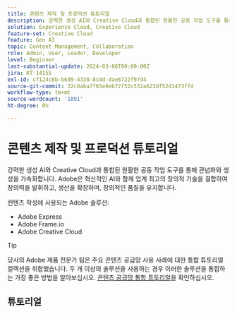 ```yaml
---
title: 콘텐츠 제작 및 프로덕션 튜토리얼
description: 강력한 생성 AI와 Creative Cloud과 통합된 원활한 공동 작업 도구를 통해 관념화와 생성을 가속화합니다. Adobe은 혁신적인 AI와 함께 업계 최고의 창의적 기술을 결합하여 창의력을 발휘하고, 생산을 확장하며, 창의적인 품질을 유지합니다.
solution: Experience Cloud, Creative Cloud
feature-set: Creative Cloud
feature: Gen AI
topic: Content Management, Collaboration
role: Admin, User, Leader, Developer
level: Beginner
last-substantial-update: 2024-03-06T00:00:00Z
jira: KT-14155
exl-id: cf124c6b-b6d9-4338-8c4d-dae6722f97d4
source-git-commit: 32c8aba7f65e8eb72f52c532a623df52d1473ffd
workflow-type: tm+mt
source-wordcount: '1891'
ht-degree: 0%

---
```


# 콘텐츠 제작 및 프로덕션 튜토리얼

강력한 생성 AI와 Creative Cloud과 통합된 원활한 공동 작업 도구를 통해 관념화와 생성을 가속화합니다. Adobe은 혁신적인 AI와 함께 업계 최고의 창의적 기술을 결합하여 창의력을 발휘하고, 생산을 확장하며, 창의적인 품질을 유지합니다.

컨텐츠 작성에 사용되는 Adobe 솔루션:

* Adobe Express
* Adobe Frame.io
* Adobe Creative Cloud

>[!TIP]
>
>당사의 Adobe 제품 전문가 팀은 주요 콘텐츠 공급망 사용 사례에 대한 통합 튜토리얼 컬렉션을 취합했습니다. 두 개 이상의 솔루션을 사용하는 경우 이러한 솔루션을 통합하는 가장 좋은 방법을 알아보십시오.  [콘텐츠 공급망 통합 튜토리얼](https://experienceleague.adobe.com/docs/integrations-learn/experience-cloud/solution-categories/content-supply-chain.html?lang=en)을 확인하십시오.

## 튜토리얼

<div class="columns is-multiline">
  <div class="column is-half-tablet is-half-desktop is-one-third-widescreen" aria-label="Examples of how to use Firefly" tabIndex="0">
    <div class="card" style="height: 100%; display: flex; flex-direction: column; height: 100%;">
      <div class="card-image">
        <figure class="image x-is-16by9">
          <a href="https://experienceleague.corp.adobe.com/docs/creative-cloud-enterprise-learn/cce-learning-hub/fireflyoverview/firefly-tutorials/examples.html" title="Firefly 사용 방법의 예" tabindex="-1">
            <img class="is-bordered-r-small" src="https://video.tv.adobe.com/v/3427611?format=jpeg" alt="Firefly 사용 방법의 예">
          </a>
        </figure>
      </div>
      <div class="card-content is-padded-small" style="display: flex; flex-direction: column; flex-grow: 1; justify-content: space-between;">
        <div class="top-card-content">
          <p class="headline is-size-6 has-text-weight-bold">
            <a href="https://experienceleague.corp.adobe.com/docs/creative-cloud-enterprise-learn/cce-learning-hub/fireflyoverview/firefly-tutorials/examples.html" title="Firefly 사용 방법의 예">Firefly 사용 방법의 예</a>
          </p>
          <p class="is-size-6">Firefly을 사용하여 영감을 주는 PowerPoint 프레젠테이션, 무드 보드, 관념화, 화면 보호기 등을 제작하는 방법에 대해 알아봅니다.</p>
        </div>
        <a href="https://experienceleague.corp.adobe.com/docs/creative-cloud-enterprise-learn/cce-learning-hub/fireflyoverview/firefly-tutorials/examples.html" class="spectrum-Button spectrum-Button--outline spectrum-Button--primary spectrum-Button--sizeM" style="align-self: flex-start; margin-top: 1rem;">
          <span class="spectrum-Button-label has-no-wrap has-text-weight-bold">자세히 보기</span>
        </a>
      </div>
    </div>
  </div>
  <div class="column is-half-tablet is-half-desktop is-one-third-widescreen" aria-label="Generative recolor" tabIndex="1">
    <div class="card" style="height: 100%; display: flex; flex-direction: column; height: 100%;">
      <div class="card-image">
        <figure class="image x-is-16by9">
          <a href="https://experienceleague.adobe.com/docs/creative-cloud-enterprise-learn/cce-learning-hub/fireflyoverview/firefly-tutorials/gen-recolor.html" title="생성 재채색" tabindex="-1">
            <img class="is-bordered-r-small" src="https://video.tv.adobe.com/v/3427610?format=jpeg" alt="생성 재채색">
          </a>
        </figure>
      </div>
      <div class="card-content is-padded-small" style="display: flex; flex-direction: column; flex-grow: 1; justify-content: space-between;">
        <div class="top-card-content">
          <p class="headline is-size-6 has-text-weight-bold">
            <a href="https://experienceleague.adobe.com/docs/creative-cloud-enterprise-learn/cce-learning-hub/fireflyoverview/firefly-tutorials/gen-recolor.html" title="생성 재채색">생성 다시 색</a>
          </p>
          <p class="is-size-6">벡터 파일에서 제품 포장, 포스터 또는 아트웍에 대한 다양한 색상 변화를 즉시 미리 보는 방법에 대해 알아봅니다. 생성 다시 칠을 사용하면 입력할 수 있는 한 빨리 다시 칠할 수 있습니다. 평범한 아이디어로 실험하고, 다양한 테마나 팔레트를 중심으로 상상하고, 다양한 변형을 빠르게 만들 수 있습니다.</p>
        </div>
        <a href="https://experienceleague.adobe.com/docs/creative-cloud-enterprise-learn/cce-learning-hub/fireflyoverview/firefly-tutorials/gen-recolor.html" class="spectrum-Button spectrum-Button--outline spectrum-Button--primary spectrum-Button--sizeM" style="align-self: flex-start; margin-top: 1rem;">
          <span class="spectrum-Button-label has-no-wrap has-text-weight-bold">자세히 보기</span>
        </a>
      </div>
    </div>
  </div>
  <div class="column is-half-tablet is-half-desktop is-one-third-widescreen" aria-label="Generative fill" tabIndex="2">
    <div class="card" style="height: 100%; display: flex; flex-direction: column; height: 100%;">
      <div class="card-image">
        <figure class="image x-is-16by9">
          <a href="https://experienceleague.adobe.com/docs/creative-cloud-enterprise-learn/cce-learning-hub/fireflyoverview/firefly-tutorials/gen-fill.html" title="생성 채우기" tabindex="-1">
            <img class="is-bordered-r-small" src="https://video.tv.adobe.com/v/3427609?format=jpeg" alt="생성 채우기">
          </a>
        </figure>
      </div>
      <div class="card-content is-padded-small" style="display: flex; flex-direction: column; flex-grow: 1; justify-content: space-between;">
        <div class="top-card-content">
          <p class="headline is-size-6 has-text-weight-bold">
            <a href="https://experienceleague.adobe.com/docs/creative-cloud-enterprise-learn/cce-learning-hub/fireflyoverview/firefly-tutorials/gen-fill.html" title="생성 채우기">생성 채우기</a>
          </p>
          <p class="is-size-6">생성 채우기를 사용하여 간단한 텍스트 프롬프트를 사용하여 이미지의 내용을 비파괴적으로 추가, 확장 또는 제거하는 방법을 알아봅니다. 생성형 채우기를 통해 창의력을 높이고 특별한 프로젝트를 만들 수 있습니다.</p>
        </div>
        <a href="https://experienceleague.adobe.com/docs/creative-cloud-enterprise-learn/cce-learning-hub/fireflyoverview/firefly-tutorials/gen-fill.html" class="spectrum-Button spectrum-Button--outline spectrum-Button--primary spectrum-Button--sizeM" style="align-self: flex-start; margin-top: 1rem;">
          <span class="spectrum-Button-label has-no-wrap has-text-weight-bold">자세히 보기</span>
        </a>
      </div>
    </div>
  </div>
  <div class="column is-half-tablet is-half-desktop is-one-third-widescreen" aria-label="Text to image" tabIndex="3">
    <div class="card" style="height: 100%; display: flex; flex-direction: column; height: 100%;">
      <div class="card-image">
        <figure class="image x-is-16by9">
          <a href="https://experienceleague.adobe.com/docs/creative-cloud-enterprise-learn/cce-learning-hub/fireflyoverview/firefly-tutorials/gen-fill.html" title="텍스트를 이미지로 변환" tabindex="-1">
            <img class="is-bordered-r-small" src="https://video.tv.adobe.com/v/3427609?format=jpeg" alt="텍스트를 이미지로 변환">
          </a>
        </figure>
      </div>
      <div class="card-content is-padded-small" style="display: flex; flex-direction: column; flex-grow: 1; justify-content: space-between;">
        <div class="top-card-content">
          <p class="headline is-size-6 has-text-weight-bold">
            <a href="https://experienceleague.adobe.com/docs/creative-cloud-enterprise-learn/cce-learning-hub/fireflyoverview/firefly-tutorials/gen-fill.html" title="텍스트를 이미지로 변환">이미지에 텍스트</a>
          </p>
          <p class="is-size-6">텍스트 설명에서 이미지를 만드는 방법을 알아봅니다. 특정 요구 사항에 따라 이미지를 생성하면 개인화되고 영감을 주는 콘텐츠를 만들 수 있습니다.</p>
        </div>
        <a href="https://experienceleague.adobe.com/docs/creative-cloud-enterprise-learn/cce-learning-hub/fireflyoverview/firefly-tutorials/gen-fill.html" class="spectrum-Button spectrum-Button--outline spectrum-Button--primary spectrum-Button--sizeM" style="align-self: flex-start; margin-top: 1rem;">
          <span class="spectrum-Button-label has-no-wrap has-text-weight-bold">자세히 보기</span>
        </a>
      </div>
    </div>
  </div>
  <div class="column is-half-tablet is-half-desktop is-one-third-widescreen" aria-label="Landing page" tabIndex="4">
    <div class="card" style="height: 100%; display: flex; flex-direction: column; height: 100%;">
      <div class="card-image">
        <figure class="image x-is-16by9">
          <a href="https://experienceleague.adobe.com/docs/creative-cloud-enterprise-learn/cce-learning-hub/fireflyoverview/firefly-tutorials/landing-page.html" title="랜딩 페이지" tabindex="-1">
            <img class="is-bordered-r-small" src="https://video.tv.adobe.com/v/3427607?format=jpeg" alt="랜딩 페이지">
          </a>
        </figure>
      </div>
      <div class="card-content is-padded-small" style="display: flex; flex-direction: column; flex-grow: 1; justify-content: space-between;">
        <div class="top-card-content">
          <p class="headline is-size-6 has-text-weight-bold">
            <a href="https://experienceleague.adobe.com/docs/creative-cloud-enterprise-learn/cce-learning-hub/fireflyoverview/firefly-tutorials/landing-page.html" title="랜딩 페이지">랜딩 페이지</a>
          </p>
          <p class="is-size-6">firefly.adobe.com에서 Adobe Firefly 사용을 시작하는 방법에 대해 알아보십시오.</p>
        </div>
        <a href="https://experienceleague.adobe.com/docs/creative-cloud-enterprise-learn/cce-learning-hub/fireflyoverview/firefly-tutorials/landing-page.html" class="spectrum-Button spectrum-Button--outline spectrum-Button--primary spectrum-Button--sizeM" style="align-self: flex-start; margin-top: 1rem;">
          <span class="spectrum-Button-label has-no-wrap has-text-weight-bold">자세히 보기</span>
        </a>
      </div>
    </div>
  </div>
  <div class="column is-half-tablet is-half-desktop is-one-third-widescreen" aria-label="Discover Adobe Firefly" tabIndex="5">
    <div class="card" style="height: 100%; display: flex; flex-direction: column; height: 100%;">
      <div class="card-image">
        <figure class="image x-is-16by9">
          <a href="https://experienceleague.adobe.com/docs/creative-cloud-enterprise-learn/cce-learning-hub/fireflyoverview/firefly-tutorials/discover.html" title="Adobe Firefly 검색" tabindex="-1">
            <img class="is-bordered-r-small" src="https://video.tv.adobe.com/v/3427606?format=jpeg" alt="Adobe Firefly 검색">
          </a>
        </figure>
      </div>
      <div class="card-content is-padded-small" style="display: flex; flex-direction: column; flex-grow: 1; justify-content: space-between;">
        <div class="top-card-content">
          <p class="headline is-size-6 has-text-weight-bold">
            <a href="https://experienceleague.adobe.com/docs/creative-cloud-enterprise-learn/cce-learning-hub/fireflyoverview/firefly-tutorials/discover.html" title="Adobe Firefly 검색">Adobe Firefly 검색</a>
          </p>
          <p class="is-size-6">상업적 안전 사용 및 혁신을 위해 설계된 생성 AI로 창의성의 미래를 Adobe Firefly 할 수 있습니다.</p>
        </div>
        <a href="https://experienceleague.adobe.com/docs/creative-cloud-enterprise-learn/cce-learning-hub/fireflyoverview/firefly-tutorials/discover.html" class="spectrum-Button spectrum-Button--outline spectrum-Button--primary spectrum-Button--sizeM" style="align-self: flex-start; margin-top: 1rem;">
          <span class="spectrum-Button-label has-no-wrap has-text-weight-bold">자세히 보기</span>
        </a>
      </div>
    </div>
  </div>
  <div class="column is-half-tablet is-half-desktop is-one-third-widescreen" aria-label="Create digital screen announcements for the office" tabIndex="6">
    <div class="card" style="height: 100%; display: flex; flex-direction: column; height: 100%;">
      <div class="card-image">
        <figure class="image x-is-16by9">
          <a href="https://experienceleague.adobe.com/docs/creative-cloud-enterprise-learn/cce-learning-hub/expressoverview/expressusecase/create-digital-screens.html" title="Office용 디지털 화면 알림 만들기" tabindex="-1">
            <img class="is-bordered-r-small" src="https://video.tv.adobe.com/v/3427119?format=jpeg" alt="Office용 디지털 화면 알림 만들기">
          </a>
        </figure>
      </div>
      <div class="card-content is-padded-small" style="display: flex; flex-direction: column; flex-grow: 1; justify-content: space-between;">
        <div class="top-card-content">
          <p class="headline is-size-6 has-text-weight-bold">
            <a href="https://experienceleague.adobe.com/docs/creative-cloud-enterprise-learn/cce-learning-hub/expressoverview/expressusecase/create-digital-screens.html" title="Office용 디지털 화면 알림 만들기">Office용 디지털 화면 알림 만들기</a>
          </p>
          <p class="is-size-6">Office용 매력적인 디지털 화면 알림을 만드는 방법을 알아봅니다. Adobe Firefly 기반의 텍스트 간 템플릿을 사용하여 텍스트 복사를 위한 공백이 있는 개인화된 이미지를 생성할 수 있습니다. 알림을 더 매력적으로 알리기 위해 생성 채우기 및 애니메이션이 추가되었습니다.</p>
        </div>
        <a href="https://experienceleague.adobe.com/docs/creative-cloud-enterprise-learn/cce-learning-hub/expressoverview/expressusecase/create-digital-screens.html" class="spectrum-Button spectrum-Button--outline spectrum-Button--primary spectrum-Button--sizeM" style="align-self: flex-start; margin-top: 1rem;">
          <span class="spectrum-Button-label has-no-wrap has-text-weight-bold">자세히 보기</span>
        </a>
      </div>
    </div>
  </div>
  <div class="column is-half-tablet is-half-desktop is-one-third-widescreen" aria-label="Creating backgrounds for presentations" tabIndex="7">
    <div class="card" style="height: 100%; display: flex; flex-direction: column; height: 100%;">
      <div class="card-image">
        <figure class="image x-is-16by9">
          <a href="https://experienceleague.adobe.com/docs/creative-cloud-enterprise-learn/cce-learning-hub/expressoverview/expressusecase/create-backgrounds.html" title="프레젠테이션의 배경 만들기" tabindex="-1">
            <img class="is-bordered-r-small" src="https://video.tv.adobe.com/v/3427117?format=jpeg" alt="프레젠테이션의 배경 만들기">
          </a>
        </figure>
      </div>
      <div class="card-content is-padded-small" style="display: flex; flex-direction: column; flex-grow: 1; justify-content: space-between;">
        <div class="top-card-content">
          <p class="headline is-size-6 has-text-weight-bold">
            <a href="https://experienceleague.adobe.com/docs/creative-cloud-enterprise-learn/cce-learning-hub/expressoverview/expressusecase/create-backgrounds.html" title="프레젠테이션의 배경 만들기">프레젠테이션의 배경 만들기</a>
          </p>
          <p class="is-size-6">PowerPoint 프레젠테이션의 매력적인 배경을 만드는 방법에 대해 알아봅니다. Adobe Firefly 기반의 텍스트 이미지 변환 기능을 사용하면 프레젠테이션에 대해 개인화된 이미지를 생성한 다음 이미지를 추가로 변경하고 효과를 적용한 다음 다운로드하여 프레젠테이션에서 사용할 수 있습니다.</p>
        </div>
        <a href="https://experienceleague.adobe.com/docs/creative-cloud-enterprise-learn/cce-learning-hub/expressoverview/expressusecase/create-backgrounds.html" class="spectrum-Button spectrum-Button--outline spectrum-Button--primary spectrum-Button--sizeM" style="align-self: flex-start; margin-top: 1rem;">
          <span class="spectrum-Button-label has-no-wrap has-text-weight-bold">자세히 보기</span>
        </a>
      </div>
    </div>
  </div>
  <div class="column is-half-tablet is-half-desktop is-one-third-widescreen" aria-label="Update finance roun" tabIndex="8">
    <div class="card" style="height: 100%; display: flex; flex-direction: column; height: 100%;">
      <div class="card-image">
        <figure class="image x-is-16by9">
          <a href="https://experienceleague.adobe.com/docs/creative-cloud-enterprise-learn/cce-learning-hub/expressoverview/expressusecase/update-image.html" title="재무 경로 업데이트" tabindex="-1">
            <img class="is-bordered-r-small" src="https://video.tv.adobe.com/v/3427116?format=jpeg" alt="재무 경로 업데이트">
          </a>
        </figure>
      </div>
      <div class="card-content is-padded-small" style="display: flex; flex-direction: column; flex-grow: 1; justify-content: space-between;">
        <div class="top-card-content">
          <p class="headline is-size-6 has-text-weight-bold">
            <a href="https://experienceleague.adobe.com/docs/creative-cloud-enterprise-learn/cce-learning-hub/expressoverview/expressusecase/update-image.html" title="재무 경로 업데이트">재무 경로 업데이트</a>
          </p>
          <p class="is-size-6">생성 채우기를 사용하여 요소를 바꾸고, 서체와 색상을 일치시켜 텍스트를 변경하고, 새 이미지에서 배경을 제거하여 정적 그래픽 이미지를 빠르게 업데이트합니다. 이 방법은 금융 라운드업과 같은 그래픽 자산의 용도를 빠르고 쉽게 변경할 수 있는 방법입니다.</p>
        </div>
        <a href="https://experienceleague.adobe.com/docs/creative-cloud-enterprise-learn/cce-learning-hub/expressoverview/expressusecase/update-image.html" class="spectrum-Button spectrum-Button--outline spectrum-Button--primary spectrum-Button--sizeM" style="align-self: flex-start; margin-top: 1rem;">
          <span class="spectrum-Button-label has-no-wrap has-text-weight-bold">자세히 보기</span>
        </a>
      </div>
    </div>
  </div>
  <div class="column is-half-tablet is-half-desktop is-one-third-widescreen" aria-label="How to use Text-to-template Gen AI" tabIndex="9">
    <div class="card" style="height: 100%; display: flex; flex-direction: column; height: 100%;">
      <div class="card-image">
        <figure class="image x-is-16by9">
          <a href="https://experienceleague.adobe.com/docs/creative-cloud-enterprise-learn/cce-learning-hub/expressoverview/expresshowto/text-to-template.html" title="텍스트 템플릿 간 Gen AI를 사용하는 방법" tabindex="-1">
            <img class="is-bordered-r-small" src="https://video.tv.adobe.com/v/3427022?format=jpeg" alt="텍스트 템플릿 간 Gen AI를 사용하는 방법">
          </a>
        </figure>
      </div>
      <div class="card-content is-padded-small" style="display: flex; flex-direction: column; flex-grow: 1; justify-content: space-between;">
        <div class="top-card-content">
          <p class="headline is-size-6 has-text-weight-bold">
            <a href="https://experienceleague.adobe.com/docs/creative-cloud-enterprise-learn/cce-learning-hub/expressoverview/expresshowto/text-to-template.html" title="텍스트 템플릿 간 Gen AI를 사용하는 방법">텍스트 템플릿 간 AI를 사용하는 방법</a>
          </p>
          <p class="is-size-6">몇 초 내에 텍스트 설명에서 소셜 게시물, 포스터, 전단지 및 카드에 대한 편집 가능한 템플릿을 생성하는 방법을 알아봅니다. 다운로드하거나 공유하기 전에 디자인을 편집하고, 글꼴을 변경하고, 프로젝트를 더 이상 브랜딩할 수 있습니다.</p>
        </div>
        <a href="https://experienceleague.adobe.com/docs/creative-cloud-enterprise-learn/cce-learning-hub/expressoverview/expresshowto/text-to-template.html" class="spectrum-Button spectrum-Button--outline spectrum-Button--primary spectrum-Button--sizeM" style="align-self: flex-start; margin-top: 1rem;">
          <span class="spectrum-Button-label has-no-wrap has-text-weight-bold">자세히 보기</span>
        </a>
      </div>
    </div>
  </div>
  <div class="column is-half-tablet is-half-desktop is-one-third-widescreen" aria-label="Improving your text design with Gen AI" tabIndex="10">
    <div class="card" style="height: 100%; display: flex; flex-direction: column; height: 100%;">
      <div class="card-image">
        <figure class="image x-is-16by9">
          <a href="https://experienceleague.adobe.com/docs/creative-cloud-enterprise-learn/cce-learning-hub/expressoverview/expresshowto/gen-text.html" title="Gen AI를 통해 텍스트 디자인 개선" tabindex="-1">
            <img class="is-bordered-r-small" src="https://video.tv.adobe.com/v/3427021?format=jpeg" alt="Gen AI를 통해 텍스트 디자인 개선">
          </a>
        </figure>
      </div>
      <div class="card-content is-padded-small" style="display: flex; flex-direction: column; flex-grow: 1; justify-content: space-between;">
        <div class="top-card-content">
          <p class="headline is-size-6 has-text-weight-bold">
            <a href="https://experienceleague.adobe.com/docs/creative-cloud-enterprise-learn/cce-learning-hub/expressoverview/expresshowto/gen-text.html" title="Gen AI를 통해 텍스트 디자인 개선">Gen AI로 텍스트 디자인 개선</a>
          </p>
          <p class="is-size-6">Adobe Firefly 기반의 텍스트 효과를 사용하여 효과적인 디자인을 만드는 방법에 대해 알아봅니다. 텍스트 프롬프트를 사용하여 다듬고 다듬을 수 있는 특별한 텍스트 효과를 생성할 수 있습니다.</p>
        </div>
        <a href="https://experienceleague.adobe.com/docs/creative-cloud-enterprise-learn/cce-learning-hub/expressoverview/expresshowto/gen-text.html" class="spectrum-Button spectrum-Button--outline spectrum-Button--primary spectrum-Button--sizeM" style="align-self: flex-start; margin-top: 1rem;">
          <span class="spectrum-Button-label has-no-wrap has-text-weight-bold">자세히 보기</span>
        </a>
      </div>
    </div>
  </div>
  <div class="column is-half-tablet is-half-desktop is-one-third-widescreen" aria-label="How to use Generative Fill" tabIndex="11">
    <div class="card" style="height: 100%; display: flex; flex-direction: column; height: 100%;">
      <div class="card-image">
        <figure class="image x-is-16by9">
          <a href="https://experienceleague.adobe.com/docs/creative-cloud-enterprise-learn/cce-learning-hub/expressoverview/expresshowto/generative-fill.html" title="생성 채우기 사용 방법" tabindex="-1">
            <img class="is-bordered-r-small" src="https://video.tv.adobe.com/v/3427020?format=jpeg" alt="생성 채우기 사용 방법">
          </a>
        </figure>
      </div>
      <div class="card-content is-padded-small" style="display: flex; flex-direction: column; flex-grow: 1; justify-content: space-between;">
        <div class="top-card-content">
          <p class="headline is-size-6 has-text-weight-bold">
            <a href="https://experienceleague.adobe.com/docs/creative-cloud-enterprise-learn/cce-learning-hub/expressoverview/expresshowto/generative-fill.html" title="생성 채우기 사용 방법">생성 채우기를 사용하는 방법</a>
          </p>
          <p class="is-size-6">Adobe Firefly 기반의 생성 채우기를 사용하여 이미지에서 요소를 추가 및 제거하는 방법에 대해 알아봅니다.</p>
        </div>
        <a href="https://experienceleague.adobe.com/docs/creative-cloud-enterprise-learn/cce-learning-hub/expressoverview/expresshowto/generative-fill.html" class="spectrum-Button spectrum-Button--outline spectrum-Button--primary spectrum-Button--sizeM" style="align-self: flex-start; margin-top: 1rem;">
          <span class="spectrum-Button-label has-no-wrap has-text-weight-bold">자세히 보기</span>
        </a>
      </div>
    </div>
  </div>
  <div class="column is-half-tablet is-half-desktop is-one-third-widescreen" aria-label="What are the new Gen AI features in Adobe Express?" tabIndex="12">
    <div class="card" style="height: 100%; display: flex; flex-direction: column; height: 100%;">
      <div class="card-image">
        <figure class="image x-is-16by9">
          <a href="https://experienceleague.adobe.com/docs/creative-cloud-enterprise-learn/cce-learning-hub/expressoverview/expresshowto/intro-gen-ai.html" title="Adobe Express의 새로운 Gen AI 기능은 무엇입니까?" tabindex="-1">
            <img class="is-bordered-r-small" src="https://video.tv.adobe.com/v/3427018?format=jpeg" alt="Adobe Express의 새로운 Gen AI 기능은 무엇입니까?">
          </a>
        </figure>
      </div>
      <div class="card-content is-padded-small" style="display: flex; flex-direction: column; flex-grow: 1; justify-content: space-between;">
        <div class="top-card-content">
          <p class="headline is-size-6 has-text-weight-bold">
            <a href="https://experienceleague.adobe.com/docs/creative-cloud-enterprise-learn/cce-learning-hub/expressoverview/expresshowto/intro-gen-ai.html" title="Adobe Express의 새로운 Gen AI 기능은 무엇입니까?">Adobe Express의 새로운 Gen AI 기능은 무엇입니까?</a>
          </p>
          <p class="is-size-6">Adobe Express의 새로운 Gen AI 기능에 대해 알아봅니다. 텍스트 프롬프트를 사용하여 디자인과 템플릿을 쉽게 만들고 이미지에 요소를 추가하고 텍스트에 특수 효과를 적용할 수 있습니다.</p>
        </div>
        <a href="https://experienceleague.adobe.com/docs/creative-cloud-enterprise-learn/cce-learning-hub/expressoverview/expresshowto/intro-gen-ai.html" class="spectrum-Button spectrum-Button--outline spectrum-Button--primary spectrum-Button--sizeM" style="align-self: flex-start; margin-top: 1rem;">
          <span class="spectrum-Button-label has-no-wrap has-text-weight-bold">자세히 보기</span>
        </a>
      </div>
    </div>
  </div>
  <div class="column is-half-tablet is-half-desktop is-one-third-widescreen" aria-label="How to add a Gen AI image" tabIndex="13">
    <div class="card" style="height: 100%; display: flex; flex-direction: column; height: 100%;">
      <div class="card-image">
        <figure class="image x-is-16by9">
          <a href="https://experienceleague.adobe.com/docs/creative-cloud-enterprise-learn/cce-learning-hub/expressoverview/expresshowto/add-gen-ai-image.html" title="Gen AI 이미지를 추가하는 방법" tabindex="-1">
            <img class="is-bordered-r-small" src="https://video.tv.adobe.com/v/3426933?format=jpeg" alt="Gen AI 이미지를 추가하는 방법">
          </a>
        </figure>
      </div>
      <div class="card-content is-padded-small" style="display: flex; flex-direction: column; flex-grow: 1; justify-content: space-between;">
        <div class="top-card-content">
          <p class="headline is-size-6 has-text-weight-bold">
            <a href="https://experienceleague.adobe.com/docs/creative-cloud-enterprise-learn/cce-learning-hub/expressoverview/expresshowto/add-gen-ai-image.html" title="Gen AI 이미지를 추가하는 방법">Gen AI 이미지를 추가하는 방법</a>
          </p>
          <p class="is-size-6">Adobe Firefly 기반의 생성 AI 이미지를 크리에이티브 프로젝트에 추가하는 방법을 알아봅니다. </p>
        </div>
        <a href="https://experienceleague.adobe.com/docs/creative-cloud-enterprise-learn/cce-learning-hub/expressoverview/expresshowto/add-gen-ai-image.html" class="spectrum-Button spectrum-Button--outline spectrum-Button--primary spectrum-Button--sizeM" style="align-self: flex-start; margin-top: 1rem;">
          <span class="spectrum-Button-label has-no-wrap has-text-weight-bold">자세히 보기</span>
        </a>
      </div>
    </div>
  </div>
  <div class="column is-half-tablet is-half-desktop is-one-third-widescreen" aria-label="Content Fragments console/editor overview" tabIndex="14">
    <div class="card" style="height: 100%; display: flex; flex-direction: column; height: 100%;">
      <div class="card-image">
        <figure class="image x-is-16by9">
          <a href="https://experienceleague.adobe.com/docs/experience-manager-learn/content-fragments-console/overview.html" title="콘텐츠 조각 콘솔/편집기 개요" tabindex="-1">
            <img class="is-bordered-r-small" src="https://video.tv.adobe.com/v/3409492?format=jpeg" alt="콘텐츠 조각 콘솔/편집기 개요">
          </a>
        </figure>
      </div>
      <div class="card-content is-padded-small" style="display: flex; flex-direction: column; flex-grow: 1; justify-content: space-between;">
        <div class="top-card-content">
          <p class="headline is-size-6 has-text-weight-bold">
            <a href="https://experienceleague.adobe.com/docs/experience-manager-learn/content-fragments-console/overview.html" title="콘텐츠 조각 콘솔/편집기 개요">콘텐츠 조각 콘솔/편집기 개요</a>
          </p>
          <p class="is-size-6">AEM의 콘텐츠 조각 콘솔 및 편집기를 이해하고 사용하는 데 도움이 되는 비디오 모음입니다.</p>
        </div>
        <a href="https://experienceleague.adobe.com/docs/experience-manager-learn/content-fragments-console/overview.html" class="spectrum-Button spectrum-Button--outline spectrum-Button--primary spectrum-Button--sizeM" style="align-self: flex-start; margin-top: 1rem;">
          <span class="spectrum-Button-label has-no-wrap has-text-weight-bold">자세히 보기</span>
        </a>
      </div>
    </div>
  </div>
  <div class="column is-half-tablet is-half-desktop is-one-third-widescreen" aria-label="Stylize this PDF" tabIndex="15">
    <div class="card" style="height: 100%; display: flex; flex-direction: column; height: 100%;">
      <div class="card-image">
        <figure class="image x-is-16by9">
          <a href="https://experienceleague.adobe.com/docs/document-cloud-learn/acrobat-learning/getting-started/stylize-this-PDF.html" title="이 PDF 스타일화" tabindex="-1">
            <img class="is-bordered-r-small" src="https://video.tv.adobe.com/v/3425137?format=jpeg" alt="이 PDF 스타일화">
          </a>
        </figure>
      </div>
      <div class="card-content is-padded-small" style="display: flex; flex-direction: column; flex-grow: 1; justify-content: space-between;">
        <div class="top-card-content">
          <p class="headline is-size-6 has-text-weight-bold">
            <a href="https://experienceleague.adobe.com/docs/document-cloud-learn/acrobat-learning/getting-started/stylize-this-PDF.html" title="이 PDF 스타일화">이 PDF 스타일화</a>
          </p>
          <p class="is-size-6">Adobe Express에서 사용하기 쉬운 통합 디자인 도구를 사용하여 전문적으로 보이는 PDF을 만드는 방법에 대해 알아봅니다.¬†</p>
        </div>
        <a href="https://experienceleague.adobe.com/docs/document-cloud-learn/acrobat-learning/getting-started/stylize-this-PDF.html" class="spectrum-Button spectrum-Button--outline spectrum-Button--primary spectrum-Button--sizeM" style="align-self: flex-start; margin-top: 1rem;">
          <span class="spectrum-Button-label has-no-wrap has-text-weight-bold">자세히 보기</span>
        </a>
      </div>
    </div>
  </div>
  <div class="column is-half-tablet is-half-desktop is-one-third-widescreen" aria-label="Enable creative efficiency" tabIndex="16">
    <div class="card" style="height: 100%; display: flex; flex-direction: column; height: 100%;">
      <div class="card-image">
        <figure class="image x-is-16by9">
          <a href="https://experienceleague.adobe.com/docs/creative-cloud-enterprise-learn/cce-learning-hub/fireflyoverview/firefly-tutorials/enable-creative-efficiency.html" title="크리에이티브 효율성 활성화" tabindex="-1">
            <img class="is-bordered-r-small" src="https://video.tv.adobe.com/v/3425036?format=jpeg" alt="크리에이티브 효율성 활성화">
          </a>
        </figure>
      </div>
      <div class="card-content is-padded-small" style="display: flex; flex-direction: column; flex-grow: 1; justify-content: space-between;">
        <div class="top-card-content">
          <p class="headline is-size-6 has-text-weight-bold">
            <a href="https://experienceleague.adobe.com/docs/creative-cloud-enterprise-learn/cce-learning-hub/fireflyoverview/firefly-tutorials/enable-creative-efficiency.html" title="크리에이티브 효율성 활성화">크리에이티브 효율성 활성화</a>
          </p>
          <p class="is-size-6">Adobe Photoshop 및 Illustrator의 생성 AI 기반 도구를 사용하여 콘텐츠 생성을 가속화하는 방법에 대해 알아봅니다.</p>
        </div>
        <a href="https://experienceleague.adobe.com/docs/creative-cloud-enterprise-learn/cce-learning-hub/fireflyoverview/firefly-tutorials/enable-creative-efficiency.html" class="spectrum-Button spectrum-Button--outline spectrum-Button--primary spectrum-Button--sizeM" style="align-self: flex-start; margin-top: 1rem;">
          <span class="spectrum-Button-label has-no-wrap has-text-weight-bold">자세히 보기</span>
        </a>
      </div>
    </div>
  </div>
  <div class="column is-half-tablet is-half-desktop is-one-third-widescreen" aria-label="Adobe Express integration" tabIndex="17">
    <div class="card" style="height: 100%; display: flex; flex-direction: column; height: 100%;">
      <div class="card-image">
        <figure class="image x-is-16by9">
          <a href="https://experienceleague.adobe.com/docs/experience-manager-learn/assets/creative-workflows/adobe-express-aem-assets-add-on.html" title="Adobe Express 통합" tabindex="-1">
            <img class="is-bordered-r-small" src="https://video.tv.adobe.com/v/3425193?format=jpeg" alt="Adobe Express 통합">
          </a>
        </figure>
      </div>
      <div class="card-content is-padded-small" style="display: flex; flex-direction: column; flex-grow: 1; justify-content: space-between;">
        <div class="top-card-content">
          <p class="headline is-size-6 has-text-weight-bold">
            <a href="https://experienceleague.adobe.com/docs/experience-manager-learn/assets/creative-workflows/adobe-express-aem-assets-add-on.html" title="Adobe Express 통합">Adobe Express 통합</a>
          </p>
          <p class="is-size-6">AEM Assets 및 Adobe Express을 통해 콘텐츠 공급망을 최적화하여 모든 팀원의 생산성과 접근성을 향상시키는 방법에 대해 알아봅니다.</p>
        </div>
        <a href="https://experienceleague.adobe.com/docs/experience-manager-learn/assets/creative-workflows/adobe-express-aem-assets-add-on.html" class="spectrum-Button spectrum-Button--outline spectrum-Button--primary spectrum-Button--sizeM" style="align-self: flex-start; margin-top: 1rem;">
          <span class="spectrum-Button-label has-no-wrap has-text-weight-bold">자세히 보기</span>
        </a>
      </div>
    </div>
  </div>
  <div class="column is-half-tablet is-half-desktop is-one-third-widescreen" aria-label="Create compelling merchandising content" tabIndex="18">
    <div class="card" style="height: 100%; display: flex; flex-direction: column; height: 100%;">
      <div class="card-image">
        <figure class="image x-is-16by9">
          <a href="https://experienceleague.adobe.com/docs/creative-cloud-enterprise-learn/cce-learning-hub/expressoverview/expressusecase/compelling-merchandise.html" title="매력적인 머천다이징 콘텐츠 만들기" tabindex="-1">
            <img class="is-bordered-r-small" src="https://video.tv.adobe.com/v/3424458?format=jpeg" alt="매력적인 머천다이징 콘텐츠 만들기">
          </a>
        </figure>
      </div>
      <div class="card-content is-padded-small" style="display: flex; flex-direction: column; flex-grow: 1; justify-content: space-between;">
        <div class="top-card-content">
          <p class="headline is-size-6 has-text-weight-bold">
            <a href="https://experienceleague.adobe.com/docs/creative-cloud-enterprise-learn/cce-learning-hub/expressoverview/expressusecase/compelling-merchandise.html" title="매력적인 머천다이징 콘텐츠 만들기">매력적인 머천다이징 콘텐츠 만들기</a>
          </p>
          <p class="is-size-6">상거래 팀이 온라인 스토어에서 새로운 인벤토리 세트에 대한 매력적인 이미지를 쉽게 만드는 방법에 대해 알아봅니다.</p>
        </div>
        <a href="https://experienceleague.adobe.com/docs/creative-cloud-enterprise-learn/cce-learning-hub/expressoverview/expressusecase/compelling-merchandise.html" class="spectrum-Button spectrum-Button--outline spectrum-Button--primary spectrum-Button--sizeM" style="align-self: flex-start; margin-top: 1rem;">
          <span class="spectrum-Button-label has-no-wrap has-text-weight-bold">자세히 보기</span>
        </a>
      </div>
    </div>
  </div>
  <div class="column is-half-tablet is-half-desktop is-one-third-widescreen" aria-label="Empower distributed teams to localize content" tabIndex="19">
    <div class="card" style="height: 100%; display: flex; flex-direction: column; height: 100%;">
      <div class="card-image">
        <figure class="image x-is-16by9">
          <a href="https://experienceleague.adobe.com/docs/creative-cloud-enterprise-learn/cce-learning-hub/expressoverview/expressusecase/localized-marketing-content.html" title="분산된 팀이 콘텐츠를 현지화할 수 있는 권한 부여" tabindex="-1">
            <img class="is-bordered-r-small" src="https://video.tv.adobe.com/v/3424391?format=jpeg" alt="분산된 팀이 콘텐츠를 현지화할 수 있는 권한 부여">
          </a>
        </figure>
      </div>
      <div class="card-content is-padded-small" style="display: flex; flex-direction: column; flex-grow: 1; justify-content: space-between;">
        <div class="top-card-content">
          <p class="headline is-size-6 has-text-weight-bold">
            <a href="https://experienceleague.adobe.com/docs/creative-cloud-enterprise-learn/cce-learning-hub/expressoverview/expressusecase/localized-marketing-content.html" title="분산된 팀이 콘텐츠를 현지화할 수 있는 권한 부여">분산된 팀이 콘텐츠를 현지화할 수 있도록 권한 부여</a>
          </p>
          <p class="is-size-6">분산된 필드 마케팅 팀이 로컬 마케팅 캠페인을 위해 콘텐츠를 해당 지역으로 쉽게 맞춤화하는 방법에 대해 알아봅니다.</p>
        </div>
        <a href="https://experienceleague.adobe.com/docs/creative-cloud-enterprise-learn/cce-learning-hub/expressoverview/expressusecase/localized-marketing-content.html" class="spectrum-Button spectrum-Button--outline spectrum-Button--primary spectrum-Button--sizeM" style="align-self: flex-start; margin-top: 1rem;">
          <span class="spectrum-Button-label has-no-wrap has-text-weight-bold">자세히 보기</span>
        </a>
      </div>
    </div>
  </div>
  <div class="column is-half-tablet is-half-desktop is-one-third-widescreen" aria-label="Jumpstart creative ideation" tabIndex="20">
    <div class="card" style="height: 100%; display: flex; flex-direction: column; height: 100%;">
      <div class="card-image">
        <figure class="image x-is-16by9">
          <a href="https://experienceleague.adobe.com/docs/creative-cloud-enterprise-learn/cce-learning-hub/expressoverview/expresstutorials/jumpstart-ideation.html" title="Jumpstart 크리에이티브 관상" tabindex="-1">
            <img class="is-bordered-r-small" src="https://video.tv.adobe.com/v/3424296?format=jpeg" alt="Jumpstart 크리에이티브 관상">
          </a>
        </figure>
      </div>
      <div class="card-content is-padded-small" style="display: flex; flex-direction: column; flex-grow: 1; justify-content: space-between;">
        <div class="top-card-content">
          <p class="headline is-size-6 has-text-weight-bold">
            <a href="https://experienceleague.adobe.com/docs/creative-cloud-enterprise-learn/cce-learning-hub/expressoverview/expresstutorials/jumpstart-ideation.html" title="Jumpstart 크리에이티브 관상">Jumpstart 크리에이티브 관점</a>
          </p>
          <p class="is-size-6">마케팅 캠페인을 위한 크리에이티브 콘텐츠 개발을 시작하는 방법을 알아봅니다.</p>
        </div>
        <a href="https://experienceleague.adobe.com/docs/creative-cloud-enterprise-learn/cce-learning-hub/expressoverview/expresstutorials/jumpstart-ideation.html" class="spectrum-Button spectrum-Button--outline spectrum-Button--primary spectrum-Button--sizeM" style="align-self: flex-start; margin-top: 1rem;">
          <span class="spectrum-Button-label has-no-wrap has-text-weight-bold">자세히 보기</span>
        </a>
      </div>
    </div>
  </div>
  <div class="column is-half-tablet is-half-desktop is-one-third-widescreen" aria-label="Create flyer content for marketing campaign with Firefly" tabIndex="21">
    <div class="card" style="height: 100%; display: flex; flex-direction: column; height: 100%;">
      <div class="card-image">
        <figure class="image x-is-16by9">
          <a href="https://experienceleague.adobe.com/docs/creative-cloud-enterprise-learn/cce-learning-hub/expressoverview/expresstutorials/create-local-marketing.html" title="Firefly을 사용하여 마케팅 캠페인용 플라이어 콘텐츠 만들기" tabindex="-1">
            <img class="is-bordered-r-small" src="https://video.tv.adobe.com/v/3422426?format=jpeg" alt="Firefly을 사용하여 마케팅 캠페인용 플라이어 콘텐츠 만들기">
          </a>
        </figure>
      </div>
      <div class="card-content is-padded-small" style="display: flex; flex-direction: column; flex-grow: 1; justify-content: space-between;">
        <div class="top-card-content">
          <p class="headline is-size-6 has-text-weight-bold">
            <a href="https://experienceleague.adobe.com/docs/creative-cloud-enterprise-learn/cce-learning-hub/expressoverview/expresstutorials/create-local-marketing.html" title="Firefly을 사용하여 마케팅 캠페인용 플라이어 콘텐츠 만들기">Firefly을 사용하여 마케팅 캠페인용 플라이어 콘텐츠 만들기</a>
          </p>
          <p class="is-size-6">글로벌 호텔 마케팅 캠페인에서 Adobe Express에서 Adobe Firefly 기반의 텍스트를 이미지로 사용하여 현지화된 콘텐츠를 만드는 방법에 대해 알아봅니다.¬†</p>
        </div>
        <a href="https://experienceleague.adobe.com/docs/creative-cloud-enterprise-learn/cce-learning-hub/expressoverview/expresstutorials/create-local-marketing.html" class="spectrum-Button spectrum-Button--outline spectrum-Button--primary spectrum-Button--sizeM" style="align-self: flex-start; margin-top: 1rem;">
          <span class="spectrum-Button-label has-no-wrap has-text-weight-bold">자세히 보기</span>
        </a>
      </div>
    </div>
  </div>
  <div class="column is-half-tablet is-half-desktop is-one-third-widescreen" aria-label="Create recruiting and on-boarding content with Firefly" tabIndex="22">
    <div class="card" style="height: 100%; display: flex; flex-direction: column; height: 100%;">
      <div class="card-image">
        <figure class="image x-is-16by9">
          <a href="https://experienceleague.adobe.com/docs/creative-cloud-enterprise-learn/cce-learning-hub/expressoverview/expresstutorials/create-on-boarding.html" title="Firefly을 사용하여 채용 및 온보딩 컨텐츠 만들기" tabindex="-1">
            <img class="is-bordered-r-small" src="https://video.tv.adobe.com/v/3422411?format=jpeg" alt="Firefly을 사용하여 채용 및 온보딩 컨텐츠 만들기">
          </a>
        </figure>
      </div>
      <div class="card-content is-padded-small" style="display: flex; flex-direction: column; flex-grow: 1; justify-content: space-between;">
        <div class="top-card-content">
          <p class="headline is-size-6 has-text-weight-bold">
            <a href="https://experienceleague.adobe.com/docs/creative-cloud-enterprise-learn/cce-learning-hub/expressoverview/expresstutorials/create-on-boarding.html" title="Firefly을 사용하여 채용 및 온보딩 컨텐츠 만들기">Firefly으로 채용 및 온보딩 콘텐츠 만들기</a>
          </p>
          <p class="is-size-6">Adobe Express에서 Adobe Firefly 기반의 텍스트를 이미지로 사용하여 직원 채용 및 온보딩 콘텐츠를 위한 고유한 그래픽을 만드는 방법에 대해 알아봅니다. 이 예에서는 회사 내의 모든 사람이 브랜드에 정확히 맞는 콘텐츠를 만들 수 있도록 템플릿을 사용합니다.</p>
        </div>
        <a href="https://experienceleague.adobe.com/docs/creative-cloud-enterprise-learn/cce-learning-hub/expressoverview/expresstutorials/create-on-boarding.html" class="spectrum-Button spectrum-Button--outline spectrum-Button--primary spectrum-Button--sizeM" style="align-self: flex-start; margin-top: 1rem;">
          <span class="spectrum-Button-label has-no-wrap has-text-weight-bold">자세히 보기</span>
        </a>
      </div>
    </div>
  </div>
  <div class="column is-half-tablet is-half-desktop is-one-third-widescreen" aria-label="Easily run social campaigns" tabIndex="23">
    <div class="card" style="height: 100%; display: flex; flex-direction: column; height: 100%;">
      <div class="card-image">
        <figure class="image x-is-16by9">
          <a href="https://experienceleague.adobe.com/docs/creative-cloud-enterprise-learn/cce-learning-hub/expressoverview/expresstutorials/create-blog-graphics.html" title="손쉽게 소셜 캠페인 실행" tabindex="-1">
            <img class="is-bordered-r-small" src="https://video.tv.adobe.com/v/3422408?format=jpeg" alt="손쉽게 소셜 캠페인 실행">
          </a>
        </figure>
      </div>
      <div class="card-content is-padded-small" style="display: flex; flex-direction: column; flex-grow: 1; justify-content: space-between;">
        <div class="top-card-content">
          <p class="headline is-size-6 has-text-weight-bold">
            <a href="https://experienceleague.adobe.com/docs/creative-cloud-enterprise-learn/cce-learning-hub/expressoverview/expresstutorials/create-blog-graphics.html" title="손쉽게 소셜 캠페인 실행">소셜 캠페인을 쉽게 실행</a>
          </p>
          <p class="is-size-6">Adobe Firefly 기반의 Text to Image를 사용하여 웹, 블로그 및 소셜 캠페인에 대한 고유한 그래픽 콘텐츠를 만드는 방법에 대해 알아봅니다.</p>
        </div>
        <a href="https://experienceleague.adobe.com/docs/creative-cloud-enterprise-learn/cce-learning-hub/expressoverview/expresstutorials/create-blog-graphics.html" class="spectrum-Button spectrum-Button--outline spectrum-Button--primary spectrum-Button--sizeM" style="align-self: flex-start; margin-top: 1rem;">
          <span class="spectrum-Button-label has-no-wrap has-text-weight-bold">자세히 보기</span>
        </a>
      </div>
    </div>
  </div>
  <div class="column is-half-tablet is-half-desktop is-one-third-widescreen" aria-label="Generative Recolor in Illustrator" tabIndex="24">
    <div class="card" style="height: 100%; display: flex; flex-direction: column; height: 100%;">
      <div class="card-image">
        <figure class="image x-is-16by9">
          <a href="https://experienceleague.adobe.com/docs/creative-cloud-enterprise-learn/cce-learning-hub/fireflyoverview/firefly-tutorials/generative-recolor.html" title="Illustrator의 생성 재채색" tabindex="-1">
            <img class="is-bordered-r-small" src="https://video.tv.adobe.com/v/3420872?format=jpeg" alt="Illustrator의 생성 재채색">
          </a>
        </figure>
      </div>
      <div class="card-content is-padded-small" style="display: flex; flex-direction: column; flex-grow: 1; justify-content: space-between;">
        <div class="top-card-content">
          <p class="headline is-size-6 has-text-weight-bold">
            <a href="https://experienceleague.adobe.com/docs/creative-cloud-enterprise-learn/cce-learning-hub/fireflyoverview/firefly-tutorials/generative-recolor.html" title="Illustrator의 생성 재채색">Illustrator에서 생성 다시 색</a>
          </p>
          <p class="is-size-6">Adobe Illustrator에서 Adobe Firefly에서 제공하는 Generative Recolor를 사용하여 맞춤형 호텔 티 상자의 벡터 이미지 색상을 빠르게 바꾸는 방법에 대해 알아봅니다.</p>
        </div>
        <a href="https://experienceleague.adobe.com/docs/creative-cloud-enterprise-learn/cce-learning-hub/fireflyoverview/firefly-tutorials/generative-recolor.html" class="spectrum-Button spectrum-Button--outline spectrum-Button--primary spectrum-Button--sizeM" style="align-self: flex-start; margin-top: 1rem;">
          <span class="spectrum-Button-label has-no-wrap has-text-weight-bold">자세히 보기</span>
        </a>
      </div>
    </div>
  </div>
  <div class="column is-half-tablet is-half-desktop is-one-third-widescreen" aria-label="Text effects" tabIndex="25">
    <div class="card" style="height: 100%; display: flex; flex-direction: column; height: 100%;">
      <div class="card-image">
        <figure class="image x-is-16by9">
          <a href="https://experienceleague.adobe.com/docs/creative-cloud-enterprise-learn/cce-learning-hub/fireflyoverview/firefly-tutorials/text-effects.html" title="텍스트 효과" tabindex="-1">
            <img class="is-bordered-r-small" src="https://video.tv.adobe.com/v/3420829?format=jpeg" alt="텍스트 효과">
          </a>
        </figure>
      </div>
      <div class="card-content is-padded-small" style="display: flex; flex-direction: column; flex-grow: 1; justify-content: space-between;">
        <div class="top-card-content">
          <p class="headline is-size-6 has-text-weight-bold">
            <a href="https://experienceleague.adobe.com/docs/creative-cloud-enterprise-learn/cce-learning-hub/fireflyoverview/firefly-tutorials/text-effects.html" title="텍스트 효과">텍스트 효과</a>
          </p>
          <p class="is-size-6">간단한 텍스트 프롬프트를 사용하여 프로젝트에 고유하고 영감을 주는 텍스트를 만드는 방법을 알아봅니다. 텍스트 효과를 사용하면 창의력을 높이고 프로젝트에 사용할 수 있는 특별한 텍스트를 만들 수 있습니다.</p>
        </div>
        <a href="https://experienceleague.adobe.com/docs/creative-cloud-enterprise-learn/cce-learning-hub/fireflyoverview/firefly-tutorials/text-effects.html" class="spectrum-Button spectrum-Button--outline spectrum-Button--primary spectrum-Button--sizeM" style="align-self: flex-start; margin-top: 1rem;">
          <span class="spectrum-Button-label has-no-wrap has-text-weight-bold">자세히 보기</span>
        </a>
      </div>
    </div>
  </div>
  <div class="column is-half-tablet is-half-desktop is-one-third-widescreen" aria-label="Create webinar posters with Firefly" tabIndex="26">
    <div class="card" style="height: 100%; display: flex; flex-direction: column; height: 100%;">
      <div class="card-image">
        <figure class="image x-is-16by9">
          <a href="https://experienceleague.adobe.com/docs/creative-cloud-enterprise-learn/cce-learning-hub/expressoverview/expresstutorials/create-webinar-poster.html" title="Firefly으로 웨비나 포스터 만들기" tabindex="-1">
            <img class="is-bordered-r-small" src="https://video.tv.adobe.com/v/3420810?format=jpeg" alt="Firefly으로 웨비나 포스터 만들기">
          </a>
        </figure>
      </div>
      <div class="card-content is-padded-small" style="display: flex; flex-direction: column; flex-grow: 1; justify-content: space-between;">
        <div class="top-card-content">
          <p class="headline is-size-6 has-text-weight-bold">
            <a href="https://experienceleague.adobe.com/docs/creative-cloud-enterprise-learn/cce-learning-hub/expressoverview/expresstutorials/create-webinar-poster.html" title="Firefly으로 웨비나 포스터 만들기">Firefly으로 웨비나 포스터 만들기</a>
          </p>
          <p class="is-size-6">Adobe Express에서 Adobe Firefly에서 제공하는 텍스트 및 텍스트 효과를 사용하여 가상 VR 이벤트에 대한 소셜 미디어 포스터를 만드는 방법에 대해 알아봅니다.</p>
        </div>
        <a href="https://experienceleague.adobe.com/docs/creative-cloud-enterprise-learn/cce-learning-hub/expressoverview/expresstutorials/create-webinar-poster.html" class="spectrum-Button spectrum-Button--outline spectrum-Button--primary spectrum-Button--sizeM" style="align-self: flex-start; margin-top: 1rem;">
          <span class="spectrum-Button-label has-no-wrap has-text-weight-bold">자세히 보기</span>
        </a>
      </div>
    </div>
  </div>
  <div class="column is-half-tablet is-half-desktop is-one-third-widescreen" aria-label="Banner ad variations in Photoshop" tabIndex="27">
    <div class="card" style="height: 100%; display: flex; flex-direction: column; height: 100%;">
      <div class="card-image">
        <figure class="image x-is-16by9">
          <a href="https://experienceleague.adobe.com/docs/creative-cloud-enterprise-learn/cce-learning-hub/fireflyoverview/firefly-tutorials/web-banner-ad.html" title="Photoshop의 배너 광고 변형" tabindex="-1">
            <img class="is-bordered-r-small" src="https://video.tv.adobe.com/v/3420791?format=jpeg" alt="Photoshop의 배너 광고 변형">
          </a>
        </figure>
      </div>
      <div class="card-content is-padded-small" style="display: flex; flex-direction: column; flex-grow: 1; justify-content: space-between;">
        <div class="top-card-content">
          <p class="headline is-size-6 has-text-weight-bold">
            <a href="https://experienceleague.adobe.com/docs/creative-cloud-enterprise-learn/cce-learning-hub/fireflyoverview/firefly-tutorials/web-banner-ad.html" title="Photoshop의 배너 광고 변형">Photoshop의 배너 광고 변형</a>
          </p>
          <p class="is-size-6">Adobe Photoshop에서 Adobe Firefly 기반의 생성 채우기를 사용하여 웹 광고 배너 생성을 가속화하는 방법에 대해 알아봅니다.</p>
        </div>
        <a href="https://experienceleague.adobe.com/docs/creative-cloud-enterprise-learn/cce-learning-hub/fireflyoverview/firefly-tutorials/web-banner-ad.html" class="spectrum-Button spectrum-Button--outline spectrum-Button--primary spectrum-Button--sizeM" style="align-self: flex-start; margin-top: 1rem;">
          <span class="spectrum-Button-label has-no-wrap has-text-weight-bold">자세히 보기</span>
        </a>
      </div>
    </div>
  </div>
  <div class="column is-half-tablet is-half-desktop is-one-third-widescreen" aria-label="Generative Fill in Photoshop" tabIndex="28">
    <div class="card" style="height: 100%; display: flex; flex-direction: column; height: 100%;">
      <div class="card-image">
        <figure class="image x-is-16by9">
          <a href="https://experienceleague.adobe.com/docs/creative-cloud-enterprise-learn/cce-learning-hub/fireflyoverview/firefly-tutorials/generative-fill.html" title="Photoshop의 생성 채우기" tabindex="-1">
            <img class="is-bordered-r-small" src="https://video.tv.adobe.com/v/3420537?format=jpeg" alt="Photoshop의 생성 채우기">
          </a>
        </figure>
      </div>
      <div class="card-content is-padded-small" style="display: flex; flex-direction: column; flex-grow: 1; justify-content: space-between;">
        <div class="top-card-content">
          <p class="headline is-size-6 has-text-weight-bold">
            <a href="https://experienceleague.adobe.com/docs/creative-cloud-enterprise-learn/cce-learning-hub/fireflyoverview/firefly-tutorials/generative-fill.html" title="Photoshop의 생성 채우기">Photoshop의 생성 채우기</a>
          </p>
          <p class="is-size-6">Adobe Photoshop에서 Adobe Firefly 기반의 생성 채우기를 사용하여 여행 광고의 개념을 쉽게 만드는 방법에 대해 알아봅니다.¬†</p>
        </div>
        <a href="https://experienceleague.adobe.com/docs/creative-cloud-enterprise-learn/cce-learning-hub/fireflyoverview/firefly-tutorials/generative-fill.html" class="spectrum-Button spectrum-Button--outline spectrum-Button--primary spectrum-Button--sizeM" style="align-self: flex-start; margin-top: 1rem;">
          <span class="spectrum-Button-label has-no-wrap has-text-weight-bold">자세히 보기</span>
        </a>
      </div>
    </div>
  </div>
  <div class="column is-half-tablet is-half-desktop is-one-third-widescreen" aria-label="Creating social posters with Firefly" tabIndex="29">
    <div class="card" style="height: 100%; display: flex; flex-direction: column; height: 100%;">
      <div class="card-image">
        <figure class="image x-is-16by9">
          <a href="https://experienceleague.adobe.com/docs/creative-cloud-enterprise-learn/cce-learning-hub/expressoverview/expresstutorials/create-social-posters.html" title="Firefly으로 소셜 포스터 만들기" tabindex="-1">
            <img class="is-bordered-r-small" src="https://video.tv.adobe.com/v/3420533?format=jpeg" alt="Firefly으로 소셜 포스터 만들기">
          </a>
        </figure>
      </div>
      <div class="card-content is-padded-small" style="display: flex; flex-direction: column; flex-grow: 1; justify-content: space-between;">
        <div class="top-card-content">
          <p class="headline is-size-6 has-text-weight-bold">
            <a href="https://experienceleague.adobe.com/docs/creative-cloud-enterprise-learn/cce-learning-hub/expressoverview/expresstutorials/create-social-posters.html" title="Firefly으로 소셜 포스터 만들기">Firefly으로 소셜 포스터 만들기</a>
          </p>
          <p class="is-size-6">Adobe Express에서 텍스트를 이미지로, 텍스트 효과를 사용하여 Adobe Firefly에서 소셜 미디어에 대한 프로모션 캠페인을 만드는 방법에 대해 알아봅니다.</p>
        </div>
        <a href="https://experienceleague.adobe.com/docs/creative-cloud-enterprise-learn/cce-learning-hub/expressoverview/expresstutorials/create-social-posters.html" class="spectrum-Button spectrum-Button--outline spectrum-Button--primary spectrum-Button--sizeM" style="align-self: flex-start; margin-top: 1rem;">
          <span class="spectrum-Button-label has-no-wrap has-text-weight-bold">자세히 보기</span>
        </a>
      </div>
    </div>
  </div>
  <div class="column is-half-tablet is-half-desktop is-one-third-widescreen" aria-label="Use CC Libraries" tabIndex="30">
    <div class="card" style="height: 100%; display: flex; flex-direction: column; height: 100%;">
      <div class="card-image">
        <figure class="image x-is-16by9">
          <a href="https://experienceleague.adobe.com/docs/creative-cloud-enterprise-learn/cce-learning-hub/expressoverview/expresstutorials/cc-libraries.html" title="CC Libraries 사용" tabindex="-1">
            <img class="is-bordered-r-small" src="https://video.tv.adobe.com/v/3420227?format=jpeg" alt="CC Libraries 사용">
          </a>
        </figure>
      </div>
      <div class="card-content is-padded-small" style="display: flex; flex-direction: column; flex-grow: 1; justify-content: space-between;">
        <div class="top-card-content">
          <p class="headline is-size-6 has-text-weight-bold">
            <a href="https://experienceleague.adobe.com/docs/creative-cloud-enterprise-learn/cce-learning-hub/expressoverview/expresstutorials/cc-libraries.html" title="CC Libraries 사용">CC Libraries 사용</a>
          </p>
          <p class="is-size-6">CC Library 에셋을 팀과 공유하는 방법을 알아봅니다.</p>
        </div>
        <a href="https://experienceleague.adobe.com/docs/creative-cloud-enterprise-learn/cce-learning-hub/expressoverview/expresstutorials/cc-libraries.html" class="spectrum-Button spectrum-Button--outline spectrum-Button--primary spectrum-Button--sizeM" style="align-self: flex-start; margin-top: 1rem;">
          <span class="spectrum-Button-label has-no-wrap has-text-weight-bold">자세히 보기</span>
        </a>
      </div>
    </div>
  </div>
  <div class="column is-half-tablet is-half-desktop is-one-third-widescreen" aria-label="Video review with Frame.io" tabIndex="31">
    <div class="card" style="height: 100%; display: flex; flex-direction: column; height: 100%;">
      <div class="card-image">
        <figure class="image x-is-16by9">
          <a href="https://experienceleague.adobe.com/docs/creative-cloud-enterprise-learn/cce-learning-hub/videooverview/videotutorials/video-review-frame-io.html" title="Frame.io로 비디오 검토" tabindex="-1">
            <img class="is-bordered-r-small" src="https://experienceleague.adobe.com/docs/creative-cloud-enterprise-learn/assets/Videoreviewwithframe.png" alt="Frame.io로 비디오 검토">
          </a>
        </figure>
      </div>
      <div class="card-content is-padded-small" style="display: flex; flex-direction: column; flex-grow: 1; justify-content: space-between;">
        <div class="top-card-content">
          <p class="headline is-size-6 has-text-weight-bold">
            <a href="https://experienceleague.adobe.com/docs/creative-cloud-enterprise-learn/cce-learning-hub/videooverview/videotutorials/video-review-frame-io.html" title="Frame.io로 비디오 검토">Frame.io로 비디오 검토</a>
          </p>
          <p class="is-size-6">이 실습형 튜토리얼에서는 Adobe Premiere Pro용 Frame.io 확장을 사용하여 에셋을 중앙 집중화 및 공유하고, 실시간 댓글을 받고, 수정 사항을 추적하고, 타임라인을 벗어나지 ‚ 않고도 더 빠르게 승인을 받는 방법을 알아봅니다.</p>
        </div>
        <a href="https://experienceleague.adobe.com/docs/creative-cloud-enterprise-learn/cce-learning-hub/videooverview/videotutorials/video-review-frame-io.html" class="spectrum-Button spectrum-Button--outline spectrum-Button--primary spectrum-Button--sizeM" style="align-self: flex-start; margin-top: 1rem;">
          <span class="spectrum-Button-label has-no-wrap has-text-weight-bold">자세히 보기</span>
        </a>
      </div>
    </div>
  </div>
  <div class="column is-half-tablet is-half-desktop is-one-third-widescreen" aria-label="Adobe Asset Link setup" tabIndex="32">
    <div class="card" style="height: 100%; display: flex; flex-direction: column; height: 100%;">
      <div class="card-image">
        <figure class="image x-is-16by9">
          <a href="https://experienceleague.adobe.com/docs/experience-manager-learn/assets/adobe-asset-link/setup.html" title="Adobe Asset Link 설정" tabindex="-1">
            <img class="is-bordered-r-small" src="https://video.tv.adobe.com/v/338824?format=jpeg" alt="Adobe Asset Link 설정">
          </a>
        </figure>
      </div>
      <div class="card-content is-padded-small" style="display: flex; flex-direction: column; flex-grow: 1; justify-content: space-between;">
        <div class="top-card-content">
          <p class="headline is-size-6 has-text-weight-bold">
            <a href="https://experienceleague.adobe.com/docs/experience-manager-learn/assets/adobe-asset-link/setup.html" title="Adobe Asset Link 설정">자산 링크 설정 Adobe</a>
          </p>
          <p class="is-size-6">AEM as a Cloud Service용 Adobe 에셋 링크를 설정하는 방법, 사용자 자격 및 AEM as a Cloud Service을 구성하는 방법, Adobe 에셋 링크를 설치하고 사용하는 방법에 대해 알아봅니다.</p>
        </div>
        <a href="https://experienceleague.adobe.com/docs/experience-manager-learn/assets/adobe-asset-link/setup.html" class="spectrum-Button spectrum-Button--outline spectrum-Button--primary spectrum-Button--sizeM" style="align-self: flex-start; margin-top: 1rem;">
          <span class="spectrum-Button-label has-no-wrap has-text-weight-bold">자세히 보기</span>
        </a>
      </div>
    </div>
  </div>
  <div class="column is-half-tablet is-half-desktop is-one-third-widescreen" aria-label="AEM and Adobe Asset Link Creative Workflow" tabIndex="33">
    <div class="card" style="height: 100%; display: flex; flex-direction: column; height: 100%;">
      <div class="card-image">
        <figure class="image x-is-16by9">
          <a href="https://experienceleague.adobe.com/docs/experience-manager-learn/assets/creative-workflows/adobe-asset-link.html" title="AEM 및 Adobe Asset Link 크리에이티브 워크플로" tabindex="-1">
            <img class="is-bordered-r-small" src="https://video.tv.adobe.com/v/335927?format=jpeg" alt="AEM 및 Adobe Asset Link 크리에이티브 워크플로">
          </a>
        </figure>
      </div>
      <div class="card-content is-padded-small" style="display: flex; flex-direction: column; flex-grow: 1; justify-content: space-between;">
        <div class="top-card-content">
          <p class="headline is-size-6 has-text-weight-bold">
            <a href="https://experienceleague.adobe.com/docs/experience-manager-learn/assets/creative-workflows/adobe-asset-link.html" title="AEM 및 Adobe Asset Link 크리에이티브 워크플로">AEM 및 Adobe Asset Link Creative 워크플로</a>
          </p>
          <p class="is-size-6">AAL 및 AAM을 사용하는 사용자의 크리에이티브 워크플로를 보여 주는 비디오</p>
        </div>
        <a href="https://experienceleague.adobe.com/docs/experience-manager-learn/assets/creative-workflows/adobe-asset-link.html" class="spectrum-Button spectrum-Button--outline spectrum-Button--primary spectrum-Button--sizeM" style="align-self: flex-start; margin-top: 1rem;">
          <span class="spectrum-Button-label has-no-wrap has-text-weight-bold">자세히 보기</span>
        </a>
      </div>
    </div>
  </div>
  <div class="column is-half-tablet is-half-desktop is-one-third-widescreen" aria-label="Creative Cloud and Assets Essentials" tabIndex="34">
    <div class="card" style="height: 100%; display: flex; flex-direction: column; height: 100%;">
      <div class="card-image">
        <figure class="image x-is-16by9">
          <a href="https://experienceleague.adobe.com/docs/experience-manager-learn/assets-essentials/creative-cloud.html" title="Creative Cloud 및 Assets Essentials" tabindex="-1">
            <img class="is-bordered-r-small" src="https://video.tv.adobe.com/v/336069?format=jpeg" alt="Creative Cloud 및 Assets Essentials">
          </a>
        </figure>
      </div>
      <div class="card-content is-padded-small" style="display: flex; flex-direction: column; flex-grow: 1; justify-content: space-between;">
        <div class="top-card-content">
          <p class="headline is-size-6 has-text-weight-bold">
            <a href="https://experienceleague.adobe.com/docs/experience-manager-learn/assets-essentials/creative-cloud.html" title="Creative Cloud 및 Assets Essentials">Creative Cloud 및 Assets Essentials</a>
          </p>
          <p class="is-size-6">Assets Essentials을 Adobe Creative Cloud Libraries와 통합하는 방법에 대해 알아봅니다</p>
        </div>
        <a href="https://experienceleague.adobe.com/docs/experience-manager-learn/assets-essentials/creative-cloud.html" class="spectrum-Button spectrum-Button--outline spectrum-Button--primary spectrum-Button--sizeM" style="align-self: flex-start; margin-top: 1rem;">
          <span class="spectrum-Button-label has-no-wrap has-text-weight-bold">자세히 보기</span>
        </a>
      </div>
    </div>
  </div>
  <div class="column is-half-tablet is-half-desktop is-one-third-widescreen" aria-label="Page Authoring" tabIndex="35">
    <div class="card" style="height: 100%; display: flex; flex-direction: column; height: 100%;">
      <div class="card-image">
        <figure class="image x-is-16by9">
          <a href="https://experienceleague.adobe.com/docs/experience-manager-learn/sites/page-authoring/page-authoring-overview-feature-video-use.html" title="페이지 작성" tabindex="-1">
            <img class="is-bordered-r-small" src="https://video.tv.adobe.com/v/31828?format=jpeg" alt="페이지 작성">
          </a>
        </figure>
      </div>
      <div class="card-content is-padded-small" style="display: flex; flex-direction: column; flex-grow: 1; justify-content: space-between;">
        <div class="top-card-content">
          <p class="headline is-size-6 has-text-weight-bold">
            <a href="https://experienceleague.adobe.com/docs/experience-manager-learn/sites/page-authoring/page-authoring-overview-feature-video-use.html" title="페이지 작성">페이지 작성</a>
          </p>
          <p class="is-size-6">사이트 편집기의 UI를 사용하여 Adobe Experience Manager Sites에서 페이지를 작성하는 방법에 대해 알아봅니다.</p>
        </div>
        <a href="https://experienceleague.adobe.com/docs/experience-manager-learn/sites/page-authoring/page-authoring-overview-feature-video-use.html" class="spectrum-Button spectrum-Button--outline spectrum-Button--primary spectrum-Button--sizeM" style="align-self: flex-start; margin-top: 1rem;">
          <span class="spectrum-Button-label has-no-wrap has-text-weight-bold">자세히 보기</span>
        </a>
      </div>
    </div>
  </div>
  <div class="column is-half-tablet is-half-desktop is-one-third-widescreen" aria-label="AEM Desktop App 2.0" tabIndex="36">
    <div class="card" style="height: 100%; display: flex; flex-direction: column; height: 100%;">
      <div class="card-image">
        <figure class="image x-is-16by9">
          <a href="https://experienceleague.adobe.com/docs/experience-manager-learn/assets/creative-workflows/aem-desktop-app.html" title="AEM Desktop App 2.0" tabindex="-1">
            <img class="is-bordered-r-small" src="https://video.tv.adobe.com/v/28868?format=jpeg" alt="AEM Desktop App 2.0">
          </a>
        </figure>
      </div>
      <div class="card-content is-padded-small" style="display: flex; flex-direction: column; flex-grow: 1; justify-content: space-between;">
        <div class="top-card-content">
          <p class="headline is-size-6 has-text-weight-bold">
            <a href="https://experienceleague.adobe.com/docs/experience-manager-learn/assets/creative-workflows/aem-desktop-app.html" title="AEM Desktop App 2.0">AEM Desktop App 2.0</a>
          </p>
          <p class="is-size-6">AEM Desktop App을 사용하여 모든 응용 프로그램 및 파일 형식에 대해 데스크톱의 AEM에서 관리되는 에셋에 대한 액세스를 단순화합니다.</p>
        </div>
        <a href="https://experienceleague.adobe.com/docs/experience-manager-learn/assets/creative-workflows/aem-desktop-app.html" class="spectrum-Button spectrum-Button--outline spectrum-Button--primary spectrum-Button--sizeM" style="align-self: flex-start; margin-top: 1rem;">
          <span class="spectrum-Button-label has-no-wrap has-text-weight-bold">자세히 보기</span>
        </a>
      </div>
    </div>
  </div>
</div>

## 추가 리소스

* [Experience League 이벤트](https://experienceleague.adobe.com/events/)
* [콘텐츠 공급망의 Adobe](https://business.adobe.com/resources/webinars/adobe-on-the-content-supply-chain.html)
